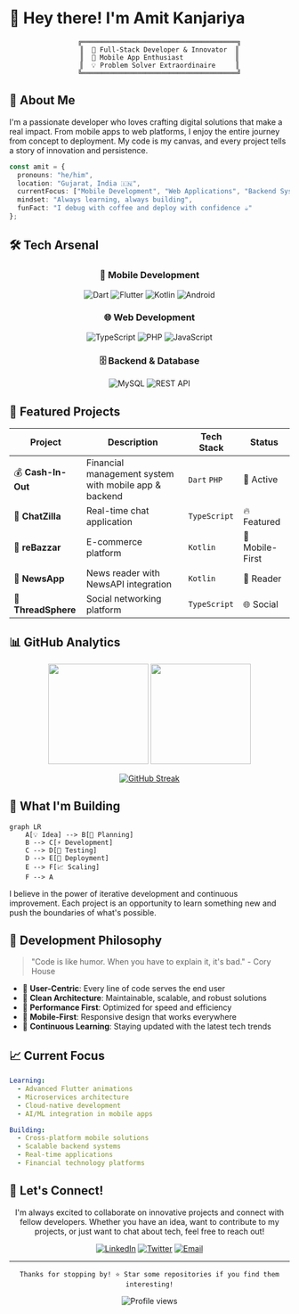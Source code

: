 # 👋 Hey there! I'm Amit Kanjariya

<div align="center">
  
```ascii
     ╔═══════════════════════════════════════╗
     ║  🚀 Full-Stack Developer & Innovator  ║
     ║  📱 Mobile App Enthusiast             ║
     ║  💡 Problem Solver Extraordinaire     ║
     ╚═══════════════════════════════════════╝
```

</div>

## 🎯 About Me

I'm a passionate developer who loves crafting digital solutions that make a real impact. From mobile apps to web platforms, I enjoy the entire journey from concept to deployment. My code is my canvas, and every project tells a story of innovation and persistence.

```typescript
const amit = {
  pronouns: "he/him",
  location: "Gujarat, India 🇮🇳",
  currentFocus: ["Mobile Development", "Web Applications", "Backend Systems"],
  mindset: "Always learning, always building",
  funFact: "I debug with coffee and deploy with confidence ☕"
};
```

## 🛠️ Tech Arsenal

<div align="center">

### 📱 Mobile Development
![Dart](https://img.shields.io/badge/Dart-0175C2?style=for-the-badge&logo=dart&logoColor=white)
![Flutter](https://img.shields.io/badge/Flutter-02569B?style=for-the-badge&logo=flutter&logoColor=white)
![Kotlin](https://img.shields.io/badge/Kotlin-7F52FF?style=for-the-badge&logo=kotlin&logoColor=white)
![Android](https://img.shields.io/badge/Android-3DDC84?style=for-the-badge&logo=android&logoColor=white)

### 🌐 Web Development
![TypeScript](https://img.shields.io/badge/TypeScript-007ACC?style=for-the-badge&logo=typescript&logoColor=white)
![PHP](https://img.shields.io/badge/PHP-777BB4?style=for-the-badge&logo=php&logoColor=white)
![JavaScript](https://img.shields.io/badge/JavaScript-F7DF1E?style=for-the-badge&logo=javascript&logoColor=black)

### 🗄️ Backend & Database
![MySQL](https://img.shields.io/badge/MySQL-005C84?style=for-the-badge&logo=mysql&logoColor=white)
![REST API](https://img.shields.io/badge/REST-FF6C37?style=for-the-badge&logo=postman&logoColor=white)

</div>

## 🚀 Featured Projects

<div align="center">

| Project | Description | Tech Stack | Status |
|---------|-------------|------------|--------|
| 💰 **Cash-In-Out** | Financial management system with mobile app & backend | `Dart` `PHP` | 🚀 Active |
| 💬 **ChatZilla** | Real-time chat application | `TypeScript` | 🔥 Featured |
| 🛒 **reBazzar** | E-commerce platform | `Kotlin` | 📱 Mobile-First |
| 📰 **NewsApp** | News reader with NewsAPI integration | `Kotlin` | 📖 Reader |
| 🧵 **ThreadSphere** | Social networking platform | `TypeScript` | 🌐 Social |

</div>

## 📊 GitHub Analytics

<div align="center">
  
<img height="180em" src="https://github-readme-stats.vercel.app/api?username=amitkanjariya&show_icons=true&theme=tokyonight&include_all_commits=true&count_private=true"/>
<img height="180em" src="https://github-readme-stats.vercel.app/api/top-langs/?username=amitkanjariya&layout=compact&langs_count=8&theme=tokyonight"/>

</div>

<div align="center">
  
[![GitHub Streak](https://github-readme-streak-stats.herokuapp.com/?user=amitkanjariya&theme=tokyonight)](https://git.io/streak-stats)

</div>

## 🎨 What I'm Building

```mermaid
graph LR
    A[💡 Idea] --> B[🎯 Planning]
    B --> C[⚡ Development]
    C --> D[🧪 Testing]
    D --> E[🚀 Deployment]
    E --> F[📈 Scaling]
    F --> A
```

I believe in the power of iterative development and continuous improvement. Each project is an opportunity to learn something new and push the boundaries of what's possible.

## 🌟 Development Philosophy

> "Code is like humor. When you have to explain it, it's bad." - Cory House

- 🎯 **User-Centric**: Every line of code serves the end user
- 🔧 **Clean Architecture**: Maintainable, scalable, and robust solutions
- 🚀 **Performance First**: Optimized for speed and efficiency
- 📱 **Mobile-First**: Responsive design that works everywhere
- 🔄 **Continuous Learning**: Staying updated with the latest tech trends

## 📈 Current Focus

```yaml
Learning:
  - Advanced Flutter animations
  - Microservices architecture
  - Cloud-native development
  - AI/ML integration in mobile apps

Building:
  - Cross-platform mobile solutions
  - Scalable backend systems
  - Real-time applications
  - Financial technology platforms
```

## 🤝 Let's Connect!

<div align="center">

I'm always excited to collaborate on innovative projects and connect with fellow developers. Whether you have an idea, want to contribute to my projects, or just want to chat about tech, feel free to reach out!

[![LinkedIn](https://img.shields.io/badge/LinkedIn-0077B5?style=for-the-badge&logo=linkedin&logoColor=white)](https://linkedin.com/in/amitkanjariya)
[![Twitter](https://img.shields.io/badge/Twitter-1DA1F2?style=for-the-badge&logo=twitter&logoColor=white)](https://twitter.com/amitkanjariya)
[![Email](https://img.shields.io/badge/Email-D14836?style=for-the-badge&logo=gmail&logoColor=white)](mailto:amit.kanjariya@example.com)

</div>

---

<div align="center">

```
Thanks for stopping by! ⭐ Star some repositories if you find them interesting!
```

<img src="https://komarev.com/ghpvc/?username=amitkanjariya&color=blueviolet&style=flat-square&label=Profile+Views" alt="Profile views" />

</div>
